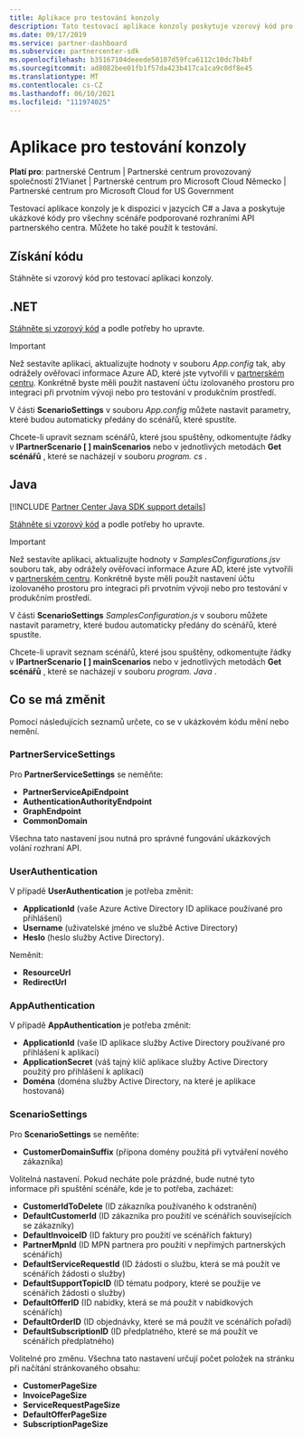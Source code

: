 ```yaml
---
title: Aplikace pro testování konzoly
description: Tato testovací aplikace konzoly poskytuje vzorový kód pro všechny scénáře podporované rozhraními API partnerského centra. Můžete ho také použít k testování.
ms.date: 09/17/2019
ms.service: partner-dashboard
ms.subservice: partnercenter-sdk
ms.openlocfilehash: b35167104deeede50107d59fca6112c10dc7b4bf
ms.sourcegitcommit: ad8082bee01fb1f57da423b417ca1ca9c0df8e45
ms.translationtype: MT
ms.contentlocale: cs-CZ
ms.lasthandoff: 06/10/2021
ms.locfileid: "111974025"
---
```

# <a name="console-test-app"></a>Aplikace pro testování konzoly

**Platí pro**: partnerské Centrum | Partnerské centrum provozovaný společností 21Vianet | Partnerské centrum pro Microsoft Cloud Německo | Partnerské centrum pro Microsoft Cloud for US Government

Testovací aplikace konzoly je k dispozici v jazycích C# a Java a poskytuje ukázkové kódy pro všechny scénáře podporované rozhraními API partnerského centra. Můžete ho také použít k testování.

## <a name="get-the-code"></a>Získání kódu

Stáhněte si vzorový kód pro testovací aplikaci konzoly.

## <a name="net"></a>.NET

[Stáhněte si vzorový kód](https://go.microsoft.com/fwlink/p/?LinkId=746682) a podle potřeby ho upravte.

> [!IMPORTANT]
> Než sestavíte aplikaci, aktualizujte hodnoty v souboru *App.config* tak, aby odrážely ověřovací informace Azure AD, které jste vytvořili v [partnerském centru](partner-center-authentication.md). Konkrétně byste měli použít nastavení účtu izolovaného prostoru pro integraci při prvotním vývoji nebo pro testování v produkčním prostředí.

V části **ScenarioSettings** v souboru *App.config* můžete nastavit parametry, které budou automaticky předány do scénářů, které spustíte.

Chcete-li upravit seznam scénářů, které jsou spuštěny, odkomentujte řádky v **IPartnerScenario \[ \] mainScenarios** nebo v jednotlivých metodách **Get scénářů** , které se nacházejí v souboru *program. cs* .

## <a name="java"></a>Java

[!INCLUDE [Partner Center Java SDK support details](../includes/java-sdk-support.md)]

[Stáhněte si vzorový kód](https://go.microsoft.com/fwlink/p/?LinkId=2026887) a podle potřeby ho upravte.

> [!IMPORTANT]
> Než sestavíte aplikaci, aktualizujte hodnoty v *SamplesConfigurations.jsv* souboru tak, aby odrážely ověřovací informace Azure AD, které jste vytvořili v [partnerském centru](partner-center-authentication.md). Konkrétně byste měli použít nastavení účtu izolovaného prostoru pro integraci při prvotním vývoji nebo pro testování v produkčním prostředí.

V části **ScenarioSettings** *SamplesConfiguration.js* v souboru můžete nastavit parametry, které budou automaticky předány do scénářů, které spustíte.

Chcete-li upravit seznam scénářů, které jsou spuštěny, odkomentujte řádky v **IPartnerScenario \[ \] mainScenarios** nebo v jednotlivých metodách **Get scénářů** , které se nacházejí v souboru *program. Java* .

## <a name="what-to-change"></a>Co se má změnit

Pomocí následujících seznamů určete, co se v ukázkovém kódu mění nebo nemění.

### <a name="partnerservicesettings"></a>PartnerServiceSettings

Pro **PartnerServiceSettings** se neměňte:

- **PartnerServiceApiEndpoint**
- **AuthenticationAuthorityEndpoint**
- **GraphEndpoint**
- **CommonDomain**

Všechna tato nastavení jsou nutná pro správné fungování ukázkových volání rozhraní API.

### <a name="userauthentication"></a>UserAuthentication

V případě **UserAuthentication** je potřeba změnit:

- **ApplicationId** (vaše Azure Active Directory ID aplikace používané pro přihlášení)
- **Username** (uživatelské jméno ve službě Active Directory)
- **Heslo** (heslo služby Active Directory).

Neměnit:

- **ResourceUrl**
- **RedirectUrl**

### <a name="appauthentication"></a>AppAuthentication

V případě **AppAuthentication** je potřeba změnit:

- **ApplicationId** (vaše ID aplikace služby Active Directory používané pro přihlášení k aplikaci)
- **ApplicationSecret** (váš tajný klíč aplikace služby Active Directory použitý pro přihlášení k aplikaci)
- **Doména** (doména služby Active Directory, na které je aplikace hostovaná)

### <a name="scenariosettings"></a>ScenarioSettings

Pro **ScenarioSettings** se neměňte:

- **CustomerDomainSuffix** (přípona domény použitá při vytváření nového zákazníka)

Volitelná nastavení. Pokud necháte pole prázdné, bude nutné tyto informace při spuštění scénáře, kde je to potřeba, zacházet:

- **CustomerIdToDelete** (ID zákazníka používaného k odstranění)
- **DefaultCustomerId** (ID zákazníka pro použití ve scénářích souvisejících se zákazníky)
- **DefaultInvoiceID** (ID faktury pro použití ve scénářích faktury)
- **PartnerMpnId** (ID MPN partnera pro použití v nepřímých partnerských scénářích)
- **DefaultServiceRequestId** (ID žádosti o službu, která se má použít ve scénářích žádosti o služby)
- **DefaultSupportTopicID** (ID tématu podpory, které se použije ve scénářích žádosti o služby)
- **DefaultOfferID** (ID nabídky, která se má použít v nabídkových scénářích)
- **DefaultOrderID** (ID objednávky, které se má použít ve scénářích pořadí)
- **DefaultSubscriptionID** (ID předplatného, které se má použít ve scénářích předplatného)

Volitelné pro změnu. Všechna tato nastavení určují počet položek na stránku při načítání stránkovaného obsahu:

- **CustomerPageSize**
- **InvoicePageSize**
- **ServiceRequestPageSize**
- **DefaultOfferPageSize**
- **SubscriptionPageSize**
